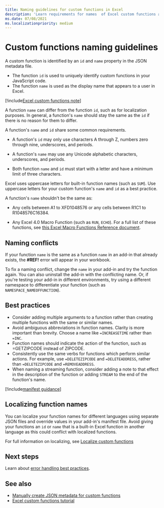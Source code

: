 ```yaml
---
title: Naming guidelines for custom functions in Excel
description: 'Learn requirements for names  of Excel custom functions and avoid common naming pitfalls.'
ms.date: 07/08/2021
ms.localizationpriority: medium
---
```

# Custom functions naming guidelines

A custom function is identified by an `id` and `name` property in the JSON metadata file.

- The function `id` is used to uniquely identify custom functions in your JavaScript code.
- The function `name` is used as the display name that appears to a user in Excel.

[!include[Excel custom functions note](../includes/excel-custom-functions-note.md)]

A function `name` can differ from the function `id`, such as for localization purposes. In general, a function's `name` should stay the same as the `id` if there is no reason for them to differ.

A function's `name` and `id` share some common requirements.

- A function's `id` may only use characters A through Z, numbers zero through nine, underscores, and periods.

- A function's `name` may use any Unicode alphabetic characters, underscores, and periods.

- Both function `name` and `id` must start with a letter and have a minimum limit of three characters.

Excel uses uppercase letters for built-in function names (such as `SUM`). Use uppercase letters for your custom function's `name` and `id` as a best practice.

A function's `name` shouldn't be the same as:

- Any cells between A1 to XFD1048576 or any cells between R1C1 to R1048576C16384.

- Any Excel 4.0 Macro Function (such as `RUN`, `ECHO`).  For a full list of these functions, see [this Excel Macro Functions Reference document](https://d13ot9o61jdzpp.cloudfront.net/files/Excel%204.0%20Macro%20Functions%20Reference.pdf).

## Naming conflicts

If your function `name` is the same as a function `name` in an add-in that already exists, the **#REF!** error will appear in your workbook.

To fix a naming conflict, change the `name` in your add-in and try the function again. You can also uninstall the add-in with the conflicting name. Or, if you're testing your add-in in different environments, try using a different namespace to differentiate your function (such as `NAMESPACE_NAMEOFFUNCTION`).

## Best practices

- Consider adding multiple arguments to a function rather than creating multiple functions with the same or similar names.
- Avoid ambiguous abbreviations in function names. Clarity is more important than brevity. Choose a name like `=INCREASETIME` rather than `=INC`.
- Function names should indicate the action of the function, such as =GETZIPCODE instead of ZIPCODE.
- Consistently use the same verbs for functions which perform similar actions. For example, use `=DELETEZIPCODE` and `=DELETEADDRESS`, rather than `=DELETEZIPCODE` and `=REMOVEADDRESS`.
- When naming a streaming function, consider adding a note to that effect in the description of the function or adding `STREAM` to the end of the function's name.

[!include[manifest guidance](../includes/manifest-guidance.md)]

## Localizing function names

You can localize your function names for different languages using separate JSON files and override values in your add-in's manifest file. Avoid giving your functions an `id` or `name` that is a built-in Excel function in another language as this could conflict with localized functions.

For full information on localizing, see [Localize custom functions](custom-functions-localize.md)

## Next steps

Learn about [error handling best practices](custom-functions-errors.md).

## See also

* [Manually create JSON metadata for custom functions](custom-functions-json.md)
* [Excel custom functions tutorial](../tutorials/excel-tutorial-create-custom-functions.md)
